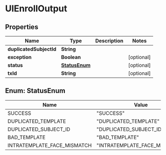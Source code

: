 
# UIEnrollOutput

## Properties
Name | Type | Description | Notes
------------ | ------------- | ------------- | -------------
**duplicatedSubjectId** | **String** |  | 
**exception** | **Boolean** |  |  [optional]
**status** | [**StatusEnum**](#StatusEnum) |  |  [optional]
**txId** | **String** |  |  [optional]


<a name="StatusEnum"></a>
## Enum: StatusEnum
Name | Value
---- | -----
SUCCESS | &quot;SUCCESS&quot;
DUPLICATED_TEMPLATE | &quot;DUPLICATED_TEMPLATE&quot;
DUPLICATED_SUBJECT_ID | &quot;DUPLICATED_SUBJECT_ID&quot;
BAD_TEMPLATE | &quot;BAD_TEMPLATE&quot;
INTRATEMPLATE_FACE_MISMATCH | &quot;INTRATEMPLATE_FACE_MISMATCH&quot;



